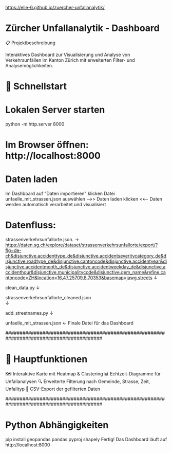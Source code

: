 
https://elle-6.github.io/zuercher-unfallanalytik/

# Zürcher Unfallanalytik - Dashboard
 📋 Projektbeschreibung

 Interaktives Dashboard zur Visualisierung und Analyse von Verkehrsunfällen im Kanton Zürich mit erweiterten Filter- und Analysemöglichkeiten.


# 🚀 Schnellstart

# Lokalen Server starten
python -m http.server 8000

# Im Browser öffnen: http://localhost:8000

# Daten laden
Im Dashboard auf "Daten importieren" klicken
Datei unfaelle_mit_strassen.json auswählen -->> Daten laden klicken <<--
Daten werden automatisch verarbeitet und visualisiert


# Datenfluss:

strassenverkehrsunfallorte.json.  -> https://daten.sg.ch/explore/dataset/strassenverkehrsunfallorte/export/?flg=de-ch&disjunctive.accidenttype_de&disjunctive.accidentseveritycategory_de&disjunctive.roadtype_de&disjunctive.cantoncode&disjunctive.accidentyear&disjunctive.accidentmonth_de&disjunctive.accidentweekday_de&disjunctive.accidenthour&disjunctive.municipalitycode&disjunctive.gem_name&refine.cantoncode=ZH&location=16,47.25709,8.70353&basemap=jawg.streets
         ↓

clean_data.py
         ↓

strassenverkehrsunfallorte_cleaned.json  
         ↓

add_streetnames.py
         ↓

unfaelle_mit_strassen.json  ← Finale Datei für das Dashboard

##########################################################################################

# 🎯 Hauptfunktionen

🗺️ Interaktive Karte mit Heatmap & Clustering
📊 Echtzeit-Diagramme für Unfallanalysen
🔍 Erweiterte Filterung nach Gemeinde, Strasse, Zeit, Unfalltyp
💾 CSV-Export der gefilterten Daten

##########################################################################################

# Python Abhängigkeiten
pip install geopandas pandas pyproj shapely
Fertig! Das Dashboard läuft auf http://localhost:8000
